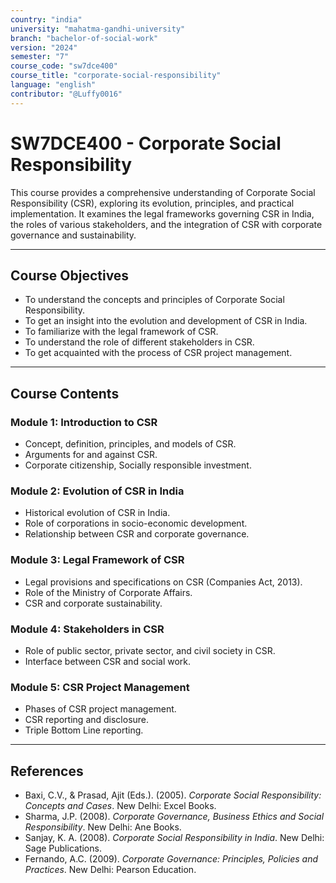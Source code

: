 ```yaml
---
country: "india"
university: "mahatma-gandhi-university"
branch: "bachelor-of-social-work"
version: "2024"
semester: "7"
course_code: "sw7dce400"
course_title: "corporate-social-responsibility"
language: "english"
contributor: "@Luffy0016"
---
```

# SW7DCE400 - Corporate Social Responsibility

This course provides a comprehensive understanding of Corporate Social Responsibility (CSR), exploring its evolution, principles, and practical implementation. It examines the legal frameworks governing CSR in India, the roles of various stakeholders, and the integration of CSR with corporate governance and sustainability.

---
## Course Objectives

* To understand the concepts and principles of Corporate Social Responsibility.
* To get an insight into the evolution and development of CSR in India.
* To familiarize with the legal framework of CSR.
* To understand the role of different stakeholders in CSR.
* To get acquainted with the process of CSR project management.

---
## Course Contents

### Module 1: Introduction to CSR
* Concept, definition, principles, and models of CSR.
* Arguments for and against CSR.
* Corporate citizenship, Socially responsible investment.

### Module 2: Evolution of CSR in India
* Historical evolution of CSR in India.
* Role of corporations in socio-economic development.
* Relationship between CSR and corporate governance.

### Module 3: Legal Framework of CSR
* Legal provisions and specifications on CSR (Companies Act, 2013).
* Role of the Ministry of Corporate Affairs.
* CSR and corporate sustainability.

### Module 4: Stakeholders in CSR
* Role of public sector, private sector, and civil society in CSR.
* Interface between CSR and social work.

### Module 5: CSR Project Management
* Phases of CSR project management.
* CSR reporting and disclosure.
* Triple Bottom Line reporting.

---
## References
* Baxi, C.V., & Prasad, Ajit (Eds.). (2005). *Corporate Social Responsibility: Concepts and Cases*. New Delhi: Excel Books.
* Sharma, J.P. (2008). *Corporate Governance, Business Ethics and Social Responsibility*. New Delhi: Ane Books.
* Sanjay, K. A. (2008). *Corporate Social Responsibility in India*. New Delhi: Sage Publications.
* Fernando, A.C. (2009). *Corporate Governance: Principles, Policies and Practices*. New Delhi: Pearson Education.